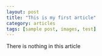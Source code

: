 ```yaml
---
layout: post
title: "This is my first article"
category: articles
tags: [sample post, images, test]
---
```


There is nothing in this article

